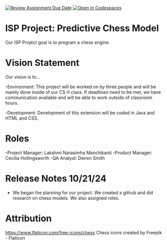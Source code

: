 [![Review Assignment Due Date](https://classroom.github.com/assets/deadline-readme-button-22041afd0340ce965d47ae6ef1cefeee28c7c493a6346c4f15d667ab976d596c.svg)](https://classroom.github.com/a/-3gzFDDy)
[![Open in Codespaces](https://classroom.github.com/assets/launch-codespace-2972f46106e565e64193e422d61a12cf1da4916b45550586e14ef0a7c637dd04.svg)](https://classroom.github.com/open-in-codespaces?assignment_repo_id=16674918)
# ISP Project: Predictive Chess Model
Our ISP Project goal is to program a chess engine.
# Vision Statement
Our vision is to...

-Environment:
This project will be worked on by three people and will be mainly done inside of our CS-II class. If deadlines need to be met, we have communication available and will be able to work outside of classroom hours.

-Development:
Development of this extension will be coded in Java and HTML and CSS.

# Roles
-Project Manager: Lakshmi Narasimha Manchikanti
-Product Manager: Cecilia Hollingsworth
-QA Analyst: Deiren Smith

# Release Notes 10/21/24
- We began the planning for our project. We created a github and did research on chess models. We also assigned roles.

# Attribution
https://www.flaticon.com/free-icons/chess Chess icons created by Freepik - Flaticon